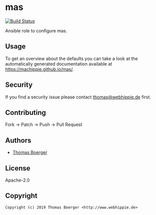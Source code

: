 # mas

[![Build Status](https://cloud.drone.io/api/badges/machippie/mas/status.svg)](https://cloud.drone.io/machippie/mas)

Ansible role to configure mas.

## Usage

To get an overview about the defaults you can take a look at the automatically generated documentation available at https://machippie.github.io/mas/.

## Security

If you find a security issue please contact thomas@webhippie.de first.


## Contributing

Fork -> Patch -> Push -> Pull Request


## Authors

* [Thomas Boerger](https://github.com/tboerger)


## License

Apache-2.0


## Copyright

```
Copyright (c) 2019 Thomas Boerger <http://www.webhippie.de>
```
